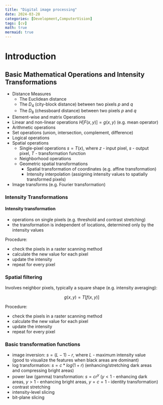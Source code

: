 ```yaml
---
title: "Digital image processing"
date: 2024-03-28
categories: [Development,ComputerVision]
tags: [cv]
math: true
mermaid: true
---
```

# Introduction

## Basic Mathematical Operations and Intensity Transformations

* Distance Measures
  * The Euclidean distance
  * The $D_4$ (city-block distance) between two pixels $p$ and $q$
  * The $D_8$ (chessboard distance) between two pixels $p$ and $q$
* Element-wise and matrix Operations
* Linear and non-linear operations $H[F(x,y)] = g(x,y)$ (e.g. mean operator)
* Arithmetic operations
* Set operations (union, intersection, complement, difference)
* Logical operations
* Spatial operations
  * Single-pixel operations $s = T(x)$, where $z$ - input pixel, $s$ - output pixel, $T$ - transformation function
  * Neighborhood operations
  * Geometric spatial transformations
    * Spatial transformation of coordinates (e.g. affine transformation)
    * Intensity interpolation (assigning intensity values to spatially transformed pixels)
* Image transforms (e.g. Fourier transformation)

### Intensity Transformations

#### Intensity transformation

  * operations on single pixels (e.g. threshold and contrast stretching)
  * the transformation is independent of locations, determined only by the intensity values

Procedure:
  * check the pixels in a raster scanning method
  * calculate the new value for each pixel
  * update the intensity
  * repeat for every pixel

### Spatial filtering

Involves neighbor pixels, typically a square shape (e.g. intensity averaging):

$$g(x,y) = T[f(x,y)]$$

Procedure:
* check the pixels in a raster scanning method
* calculate the new value for each pixel
* update the intensity
* repeat for every pixel

### Basic transformation functions

* image inversion: $s = (L - 1) - r$, where $L$ - maximum intensity value (good to visualize the features when black areas are dominant)
* log transformation: $s = c * log(1 + r)$ (enhancing/stretching dark areas and compressing bright areas)
* power law (gamma) transformation:  $s = cr^y$ ($y < 1$ - enhancing dark areas, $y > 1$ - enhancing bright areas, $y = c = 1$ - identity transformation)
* contrast stretching
* intensity-level slicing
* bit-plane slicing
